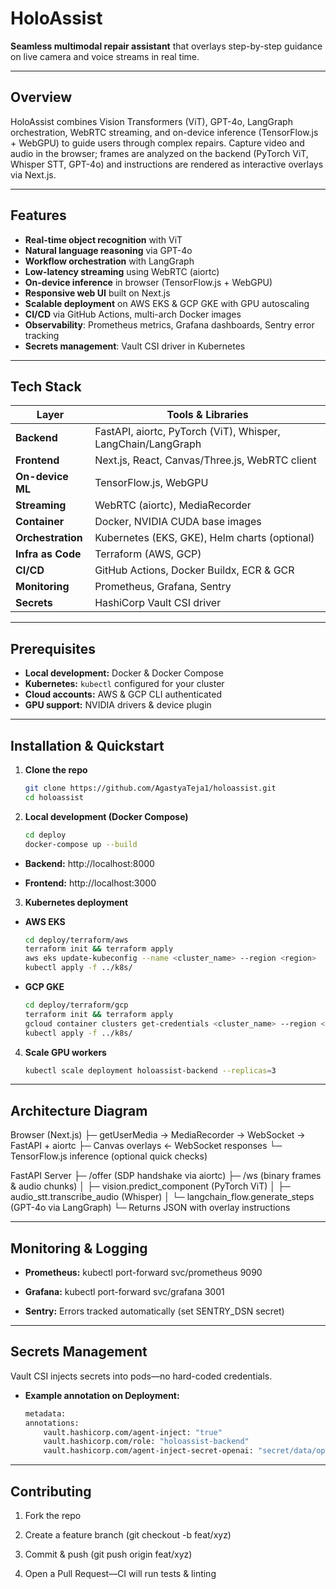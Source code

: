 # HoloAssist

**Seamless multimodal repair assistant** that overlays step-by-step guidance on live camera and voice streams in real time.

---

## Overview

HoloAssist combines Vision Transformers (ViT), GPT-4o, LangGraph orchestration, WebRTC streaming, and on-device inference (TensorFlow.js + WebGPU) to guide users through complex repairs. Capture video and audio in the browser; frames are analyzed on the backend (PyTorch ViT, Whisper STT, GPT-4o) and instructions are rendered as interactive overlays via Next.js.

---

## Features

- **Real-time object recognition** with ViT  
- **Natural language reasoning** via GPT-4o  
- **Workflow orchestration** with LangGraph  
- **Low-latency streaming** using WebRTC (aiortc)  
- **On-device inference** in browser (TensorFlow.js + WebGPU)  
- **Responsive web UI** built on Next.js  
- **Scalable deployment** on AWS EKS & GCP GKE with GPU autoscaling  
- **CI/CD** via GitHub Actions, multi-arch Docker images  
- **Observability**: Prometheus metrics, Grafana dashboards, Sentry error tracking  
- **Secrets management**: Vault CSI driver in Kubernetes  

---

## Tech Stack

| Layer            | Tools & Libraries                                              |
| ---------------- | -------------------------------------------------------------- |
| **Backend**      | FastAPI, aiortc, PyTorch (ViT), Whisper, LangChain/LangGraph |
| **Frontend**     | Next.js, React, Canvas/Three.js, WebRTC client                |
| **On-device ML** | TensorFlow.js, WebGPU                                         |
| **Streaming**    | WebRTC (aiortc), MediaRecorder                                |
| **Container**    | Docker, NVIDIA CUDA base images                               |
| **Orchestration**| Kubernetes (EKS, GKE), Helm charts (optional)                 |
| **Infra as Code**| Terraform (AWS, GCP)                                          |
| **CI/CD**        | GitHub Actions, Docker Buildx, ECR & GCR                      |
| **Monitoring**   | Prometheus, Grafana, Sentry                                   |
| **Secrets**      | HashiCorp Vault CSI driver                                    |

---

## Prerequisites

- **Local development:** Docker & Docker Compose  
- **Kubernetes:** `kubectl` configured for your cluster  
- **Cloud accounts:** AWS & GCP CLI authenticated  
- **GPU support:** NVIDIA drivers & device plugin  

---

## Installation & Quickstart

1. **Clone the repo**  
   ```bash
   git clone https://github.com/AgastyaTeja1/holoassist.git
   cd holoassist
    ```
2. **Local development (Docker Compose)**
    ```bash
    cd deploy
    docker-compose up --build
    ```
- **Backend:** http://localhost:8000

- **Frontend:** http://localhost:3000

3. **Kubernetes deployment**

- **AWS EKS**
    ```bash
    cd deploy/terraform/aws
    terraform init && terraform apply
    aws eks update-kubeconfig --name <cluster_name> --region <region>
    kubectl apply -f ../k8s/
    ```

- **GCP GKE**
    ```bash
    cd deploy/terraform/gcp
    terraform init && terraform apply
    gcloud container clusters get-credentials <cluster_name> --region <region>
    kubectl apply -f ../k8s/
    ```

4. **Scale GPU workers**
    ```bash
    kubectl scale deployment holoassist-backend --replicas=3
    ```
---

## Architecture Diagram

Browser (Next.js)
  ├─ getUserMedia → MediaRecorder → WebSocket → FastAPI + aiortc
  ├─ Canvas overlays ← WebSocket responses
  └─ TensorFlow.js inference (optional quick checks)
  
FastAPI Server
  ├─ /offer (SDP handshake via aiortc)
  ├─ /ws (binary frames & audio chunks)
  │   ├─ vision.predict_component (PyTorch ViT)
  │   ├─ audio_stt.transcribe_audio (Whisper)
  │   └─ langchain_flow.generate_steps (GPT-4o via LangGraph)
  └─ Returns JSON with overlay instructions

---

## Monitoring & Logging
- **Prometheus:** kubectl port-forward svc/prometheus 9090

- **Grafana:** kubectl port-forward svc/grafana 3001

- **Sentry:** Errors tracked automatically (set SENTRY_DSN secret)

---

## Secrets Management
Vault CSI injects secrets into pods—no hard-coded credentials.

- **Example annotation on Deployment:**
    ```bash
    metadata:
    annotations:
        vault.hashicorp.com/agent-inject: "true"
        vault.hashicorp.com/role: "holoassist-backend"
        vault.hashicorp.com/agent-inject-secret-openai: "secret/data/openai"
    ```

---

## Contributing
1. Fork the repo

2. Create a feature branch (git checkout -b feat/xyz)

3. Commit & push (git push origin feat/xyz)

4. Open a Pull Request—CI will run tests & linting


